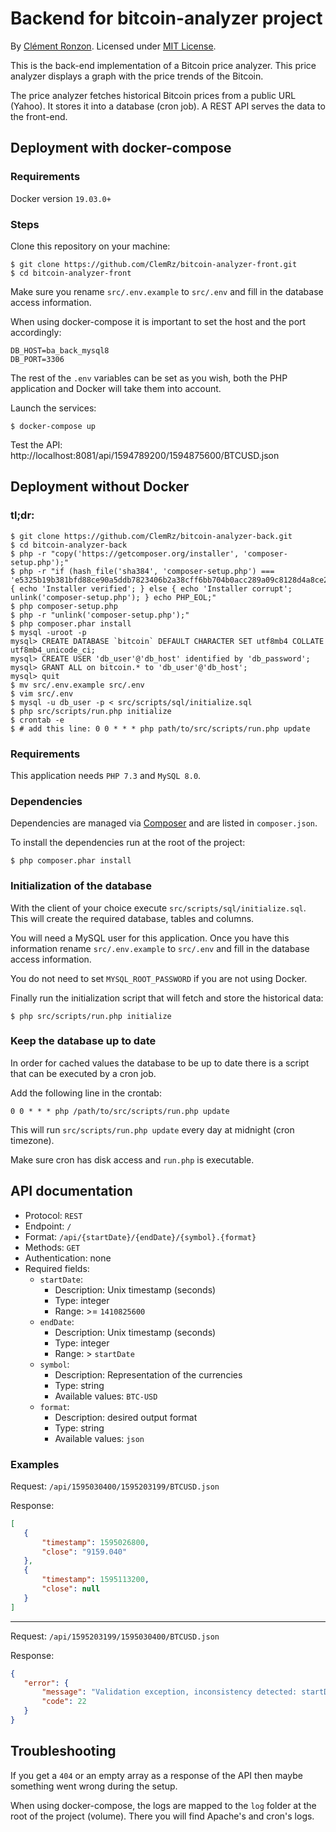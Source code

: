 # Backend for bitcoin-analyzer project

By [Clément Ronzon](https://www.linkedin.com/in/clemrz/). Licensed under [MIT License](https://choosealicense.com/licenses/mit/).

This is the back-end implementation of a Bitcoin price analyzer.
This price analyzer displays a graph with the price trends of the Bitcoin.

The price analyzer fetches historical Bitcoin prices from a public URL (Yahoo). It stores it into a database (cron job). A REST API serves the data to the front-end.

## Deployment with docker-compose

### Requirements

Docker version `19.03.0+`

### Steps

Clone this repository on your machine:

```shell script
$ git clone https://github.com/ClemRz/bitcoin-analyzer-front.git
$ cd bitcoin-analyzer-front
```

Make sure you rename `src/.env.example` to `src/.env` and fill in the database access information.

When using docker-compose it is important to set the host and the port accordingly:

```
DB_HOST=ba_back_mysql8
DB_PORT=3306
```

The rest of the `.env` variables can be set as you wish, both the PHP application and Docker will take them into account.

Launch the services:

```shell script
$ docker-compose up
```

Test the API: http://localhost:8081/api/1594789200/1594875600/BTCUSD.json

## Deployment without Docker

### tl;dr:

```shell script
$ git clone https://github.com/ClemRz/bitcoin-analyzer-back.git
$ cd bitcoin-analyzer-back
$ php -r "copy('https://getcomposer.org/installer', 'composer-setup.php');"
$ php -r "if (hash_file('sha384', 'composer-setup.php') === 'e5325b19b381bfd88ce90a5ddb7823406b2a38cff6bb704b0acc289a09c8128d4a8ce2bbafcd1fcbdc38666422fe2806') { echo 'Installer verified'; } else { echo 'Installer corrupt'; unlink('composer-setup.php'); } echo PHP_EOL;"
$ php composer-setup.php
$ php -r "unlink('composer-setup.php');"
$ php composer.phar install
$ mysql -uroot -p
mysql> CREATE DATABASE `bitcoin` DEFAULT CHARACTER SET utf8mb4 COLLATE utf8mb4_unicode_ci;
mysql> CREATE USER 'db_user'@'db_host' identified by 'db_password';
mysql> GRANT ALL on bitcoin.* to 'db_user'@'db_host';
mysql> quit
$ mv src/.env.example src/.env
$ vim src/.env
$ mysql -u db_user -p < src/scripts/sql/initialize.sql
$ php src/scripts/run.php initialize
$ crontab -e
$ # add this line: 0 0 * * * php path/to/src/scripts/run.php update
```
### Requirements

This application needs `PHP 7.3` and `MySQL 8.0`.

### Dependencies

Dependencies are managed via [Composer](https://getcomposer.org/) and are listed in `composer.json`.

To install the dependencies run at the root of the project:

```shell script
$ php composer.phar install
```

### Initialization of the database

With the client of your choice execute `src/scripts/sql/initialize.sql`.
This will create the required database, tables and columns.

You will need a MySQL user for this application.
Once you have this information rename `src/.env.example` to `src/.env` and fill in the database access information.

You do not need to set `MYSQL_ROOT_PASSWORD` if you are not using Docker.

Finally run the initialization script that will fetch and store the historical data:

```shell script
$ php src/scripts/run.php initialize
```

### Keep the database up to date

In order for cached values the database to be up to date there is a script that can be executed by a cron job.

Add the following line in the crontab:

```shell script
0 0 * * * php /path/to/src/scripts/run.php update
```

This will run `src/scripts/run.php update` every day at midnight (cron timezone).

Make sure cron has disk access and `run.php` is executable.

## API documentation

 - Protocol: `REST`
 - Endpoint: `/`
 - Format: `/api/{startDate}/{endDate}/{symbol}.{format}`
 - Methods: `GET`
 - Authentication: none
 - Required fields:
   * `startDate`:
     + Description: Unix timestamp (seconds)
     + Type: integer
     + Range: >= `1410825600`
   * `endDate`:
     + Description: Unix timestamp (seconds)
     + Type: integer
     + Range: > `startDate`
   * `symbol`:
     + Description: Representation of the currencies
     + Type: string
     + Available values: `BTC-USD`
   * `format`:
     + Description: desired output format
     + Type: string
     + Available values: `json`
 
 ### Examples
 
Request: `/api/1595030400/1595203199/BTCUSD.json`

Response: 
 ```json
[
    {
        "timestamp": 1595026800,
        "close": "9159.040"
    },
    {
        "timestamp": 1595113200,
        "close": null
    }
]
```
---
Request: `/api/1595203199/1595030400/BTCUSD.json`

Response: 
 ```json
{
    "error": {
        "message": "Validation exception, inconsistency detected: startDate is older than endDate",
        "code": 22
    }
}
```

## Troubleshooting

If you get a `404` or an empty array as a response of the API then maybe something went wrong during the setup.

When using docker-compose, the logs are mapped to the `log` folder at the root of the project (volume). There you will find Apache's and cron's logs.
